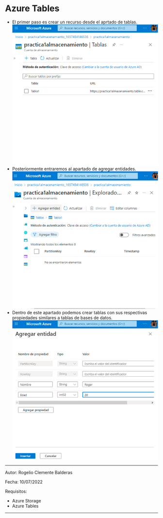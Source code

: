 # Azure Tables

- El primer paso es crear un recurso desde el aprtado de tablas.
![ss](I14.png)
- Posteriormente entraremos al apartado de agregar entidades.
![ss](I24.png)
- Dentro de este apartado podemos crear tablas con sus respectivas propiedades similares a tablas de bases de datos.
![ss](I34.png)

---
Autor: Rogelio Clemente Balderas

Fecha: 10/07/2022

Requisitos:
- Azure Storage
- Azure Tables

---